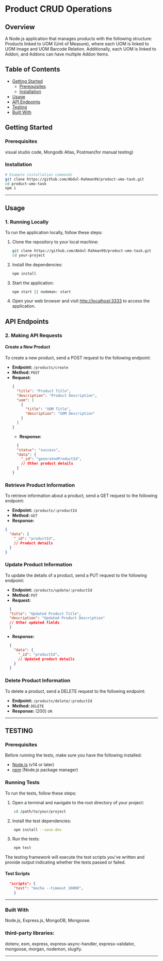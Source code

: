 # Product CRUD Operations

## Overview

A Node.js application that manages products with the following structure: 
Products linked to UOM (Unit of Measure), where each UOM is linked to UOM Image and 
UOM Barcode Relation. Additionally, each UOM is linked to Addon, and Addons can have 
multiple Addon Items.

## Table of Contents

- [Getting Started](#getting-started)
  - [Prerequisites](#prerequisites)
  - [Installation](#installation)
- [Usage](#usage)
- [API Endpoints](#api-endpoints)
- [Testing](#testing)
- [Built With](#built-with)

## Getting Started

### Prerequisites

visual studio code, Mongodb Atlas, Postman(for manual testing)

### Installation

```bash
# Example installation commands
git clone https://github.com/Abdul-Rahman99/product-umo-task.git
cd product-umo-task
npm i
```

----------------------------------------------------------------------------------------
## Usage


### 1. Running Locally

To run the application locally, follow these steps:

1. Clone the repository to your local machine:

    ```bash
    git clone https://github.com/Abdul-Rahman99/product-umo-task.git
    cd your-project
    ```

2. Install the dependencies:

    ```bash
    npm install
    ```

3. Start the application:

    ```bash
    npm start || nodeman: start
    ```

4. Open your web browser and visit [http://localhost:3333](http://localhost:3333) to access the application.


## API Endpoints
### 2. Making API Requests

#### Create a New Product
To create a new product, send a POST request to the following endpoint:

- **Endpoint:** `/products/create`
- **Method:** `POST`
- **Request:**
  ```json
  {
    "title": "Product Title",
    "description": "Product Description",
    "uom": [
      {
        "title": "UOM Title",
        "description": "UOM Description"
      }
    ]
  }
  ```
  - **Response:**
  ```json
    {
    "status": "success",
    "data": {
      "_id": "generatedProductId",
      // Other product details
    }
  }
  ```

### Retrieve Product Information
To retrieve information about a product, send a GET request to the following endpoint:

- **Endpoint:** `/products/:productId`
- **Method:** `GET`
- **Response:**
```json
{
  "data": {
    "_id": "productId",
    // Product details
  }
}
```

### Update Product Information
To update the details of a product, send a PUT request to the following endpoint:

- **Endpoint:** `/products/update/:productId`
- **Method:** `PUT`
- **Request:**
```json
  {
  "title": "Updated Product Title",
  "description": "Updated Product Description"
  // Other updated fields
  }
```
- **Response:**
```json
  {
    "data": {
      "_id": "productId",
      // Updated product details
    }
  }
```

### Delete Product Information
To delete a product, send a DELETE request to the following endpoint:

- **Endpoint:** `/products/delete/:productId`
- **Method:** `DELETE`
- **Response:**
    (200) ok

----------------------------------------------------------------------------------------------------- 
## TESTING 

### Prerequisites

Before running the tests, make sure you have the following installed:

- [Node.js](https://nodejs.org/) (v14 or later)
- [npm](https://www.npmjs.com/) (Node.js package manager)

### Running Tests

To run the tests, follow these steps:

1. Open a terminal and navigate to the root directory of your project:

```bash
    cd /path/to/your/project
```

2. Install the test dependencies:

```bash
    npm install --save-dev
```

3. Run the tests:

```bash
    npm test
```

The testing framework will execute the test scripts you've written and provide output indicating whether the tests passed or failed.

#### Test Scripts

```json
  "scripts": {
    "test": "mocha --timeout 10000",
    }
```


----------------------------------------------------------------------------------------

### Built With

Node.js, 
Express.js, 
MongoDB, 
Mongoose.

### third-party libraries:
  dotenv, 
  esm, 
  express, 
  express-async-handler, 
  express-validator, 
  mongoose, 
  morgan, 
  nodemon, 
  slugify.

-----------------------------------------------------------------------------------------------------------
